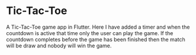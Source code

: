 #  Tic-Tac-Toe

A Tic-Tac-Toe game app in Flutter. Here I have added a timer and when the countdown is active that time only the user can play the game. If the countdown completes before the game has been finished then the match will be draw and nobody will win the game.

